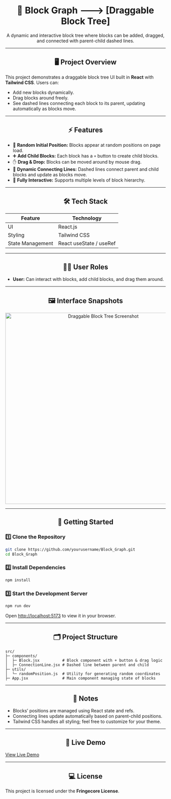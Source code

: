 <div align="center">

# 🧩 Block Graph ---> [Draggable Block Tree]

A dynamic and interactive block tree where blocks can be added, dragged, and connected with parent-child dashed lines.

</div>

---

<div align="center">

## 🖥️ Project Overview

</div>

This project demonstrates a draggable block tree UI built in **React** with **Tailwind CSS**. Users can:

* Add new blocks dynamically.
* Drag blocks around freely.
* See dashed lines connecting each block to its parent, updating automatically as blocks move.

---

<div align="center">

## ⚡ Features

</div>

* 🎯 **Random Initial Position:** Blocks appear at random positions on page load.
* ➕ **Add Child Blocks:** Each block has a `+` button to create child blocks.
* ✋ **Drag & Drop:** Blocks can be moved around by mouse drag.
* 📏 **Dynamic Connecting Lines:** Dashed lines connect parent and child blocks and update as blocks move.
* 🧩 **Fully Interactive:** Supports multiple levels of block hierarchy.

---

<div align="center">

## 🛠️ Tech Stack

</div>

| Feature          | Technology              |
| ---------------- | ----------------------- |
| UI               | React.js                |
| Styling          | Tailwind CSS            |
| State Management | React useState / useRef |

---

<div align="center">

## 🧑‍💻 User Roles

</div>

* **User:** Can interact with blocks, add child blocks, and drag them around.

---

<div align="center">

## 🖼️ Interface Snapshots

</div>

<div align="center">
  <img src="https://user-images.githubusercontent.com/yourusername/placeholder.png" alt="Draggable Block Tree Screenshot" class="rounded-lg shadow-lg" width="600"/>
</div>

---

<div align="center">

## 🚀 Getting Started

</div>

### 1️⃣ Clone the Repository

```bash
git clone https://github.com/yourusername/Block_Graph.git
cd Block_Graph
```

### 2️⃣ Install Dependencies

```bash
npm install
```

### 3️⃣ Start the Development Server

```bash
npm run dev
```

Open [http://localhost:5173](http://localhost:5173) to view it in your browser.

---

<div align="center">

## 🗂️ Project Structure

</div>

```
src/
├─ components/
│  ├─ Block.jsx          # Block component with + button & drag logic
│  ├─ ConnectionLine.jsx # Dashed line between parent and child
├─ utils/
│  └─ randomPosition.js  # Utility for generating random coordinates
├─ App.jsx               # Main component managing state of blocks
```

---

<div align="center">

## 📌 Notes

</div>

* Blocks’ positions are managed using React state and refs.
* Connecting lines update automatically based on parent-child positions.
* Tailwind CSS handles all styling; feel free to customize for your theme.

---

<div align="center">

## 🔗 Live Demo

</div>

[View Live Demo](https://your-demo-link.netlify.app)

---

<div align="center">

## 💻 License

</div>

This project is licensed under the **Fringecore License**.
